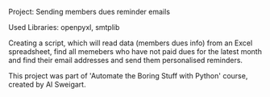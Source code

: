 Project: Sending members dues reminder emails

Used Libraries: openpyxl, smtplib

Creating a script, which will read data (members dues info) from an Excel spreadsheet,
find all memebers who have not paid dues for the latest month and
find their email addresses and send them personalised reminders.


This project was part of 'Automate the Boring Stuff with Python' course, created by Al Sweigart.
